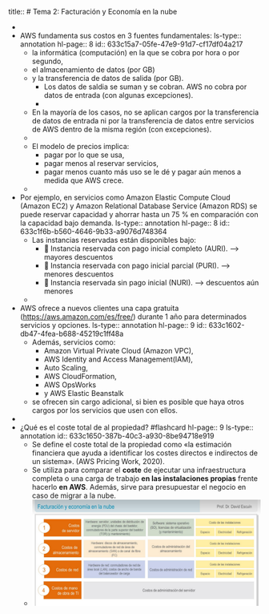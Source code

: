 title:: # Tema 2: Facturación y Economía en la nube

-
- AWS fundamenta sus costos en 3 fuentes fundamentales: 
  ls-type:: annotation
  hl-page:: 8
  id:: 633c15a7-05fe-47e9-91d7-cf17df04a217
	- la informática (computación) en la que se cobra por hora o por segundo,
	- el almacenamiento de datos (por GB)
	- y la transferencia de datos de salida (por GB).
		- Los datos de saldia se suman y se cobran. AWS no cobra por datos de entrada (con algunas excepciones).
		-
	- En la mayoría de los casos, no se aplican cargos por la transferencia de datos de entrada ni por la transferencia de datos entre servicios de AWS dentro de la misma región (con excepciones).
	-
	- El modelo de precios implica:
		- pagar por lo que se usa,
		- pagar menos al reservar servicios,
		- pagar menos cuanto más uso se le dé y pagar aún menos a medida que AWS crece.
	-
- Por ejemplo, en servicios como Amazon Elastic Compute Cloud (Amazon EC2) y Amazon Relational Database Service (Amazon RDS) se puede reservar capacidad y ahorrar hasta un 75 % en comparación con la capacidad bajo demanda. 
  ls-type:: annotation
  hl-page:: 8
  id:: 633c1f6b-b560-4646-9b33-a9076d748364
	- Las instancias reservadas están disponibles bajo:
		-  Instancia reservada con pago inicial completo (AURI). --> mayores descuentos
		-  Instancia reservada con pago inicial parcial (PURI). --> menores descuentos
		-  Instancia reservada sin pago inicial (NURI). --> descuentos aún menores
	-
- AWS ofrece a nuevos clientes una capa gratuita (https://aws.amazon.com/es/free/) durante 1 año para determinados servicios y opciones. 
  ls-type:: annotation
  hl-page:: 9
  id:: 633c1602-db47-4fea-b688-45219c1ff48a
	- Además, servicios como:
		- Amazon Virtual Private Cloud (Amazon VPC),
		- AWS Identity and Access Management(IAM),
		- Auto Scaling,
		- AWS CloudFormation,
		- AWS OpsWorks
		- y AWS Elastic Beanstalk
	- se ofrecen sin cargo adicional, si bien es posible que haya otros cargos por los servicios que usen con ellos.
-
- ¿Qué es el coste total de al propiedad? #flashcard
  hl-page:: 9
  ls-type:: annotation
  id:: 633c1650-387b-40c3-a930-8be94718e919
	- Se define el coste total de la propiedad como «la estimación financiera que ayuda a identificar los costes directos e indirectos de un sistema». (AWS Pricing Work, 2020).
	- Se utiliza para comparar el **coste** de ejecutar una infraestructura completa o una carga de trabajo **en las instalaciones propias** frente hacerlo **en AWS**. Además, sirve para presupuestar el negocio en caso de migrar a la nube.
	- ![image.png](../assets/image_1664885833504_0.png)